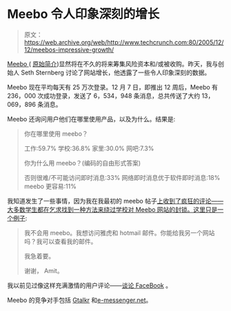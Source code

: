 # Meebo 令人印象深刻的增长

> 原文：<https://web.archive.org/web/http://www.techcrunch.com:80/2005/12/12/meebos-impressive-growth/>

 [ Meebo ](https://web.archive.org/web/20211202163628/http://www.meebo.com/) ( [原始简介](https://web.archive.org/web/20211202163628/http://www.beta.techcrunch.com/2005/09/14/meebo-instant-messaging-with-ajax/))显然将在不久的将来筹集风险资本和/或被收购。昨天，我与创始人 Seth Sternberg 讨论了网站增长，他透露了一些令人印象深刻的数据。

Meebo 现在平均每天有 25 万次登录。12 月 7 日，即推出 12 周后，Meebo 有 236，000 次成功登录，发送了 6，534，948 条消息，总共传送了大约 13，069，896 条消息。

Meebo 还询问用户他们在哪里使用产品，以及为什么。结果是:

> 你在哪里使用 meebo？
> 
> 工作:59.7%
> 学校:36.8%
> 家里:30.0%
> 网吧:7.3%
> 
> 你为什么用 meebo？(编码的自由形式答案)
> 
> 否则很难/不可能访问即时消息:33%
> 网络即时消息优于软件即时消息:18%
> meebo 更容易:11%

我知道发生了一些事情，因为我在我最初的 meebo 帖子[上收到了疯狂的评论——大多数学生都在乞求找到一种方法来绕过学校对 Meebo 网站的封锁。这里只是一个](https://web.archive.org/web/20211202163628/http://www.beta.techcrunch.com/2005/09/14/meebo-instant-messaging-with-ajax/)[例子](https://web.archive.org/web/20211202163628/http://www.beta.techcrunch.com/2005/09/14/meebo-instant-messaging-with-ajax/#comment-4926):

> 我不会用 meebo。我想访问雅虎和 hotmail 邮件。你能给我另一个网站吗？我可以查看我的邮件。
> 
> 我急着要。
> 
> 谢谢，
> Amit。

我以前见过像这样充满激情的用户评论——[谈论 FaceBook](https://web.archive.org/web/20211202163628/http://www.beta.techcrunch.com/2005/09/07/85-of-college-students-use-facebook/) 。

Meebo 的竞争对手包括 [Gtalkr](https://web.archive.org/web/20211202163628/http://www.beta.techcrunch.com/2005/11/30/gtalkr-flash-gtalk/) 和[e-messenger.net](https://web.archive.org/web/20211202163628/http://www.e-messenger.net/)。